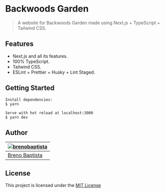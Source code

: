 # Backwoods Garden

> A website for Backwoods Garden made using Next.js + TypeScript + Tailwind CSS.

## Features

- Next.js and all its features.
- 100% TypeScript.
- Tailwind CSS.
- ESLint + Prettier + Husky + Lint Staged.

## Getting Started

```
Install dependencies:
$ yarn

Serve with hot reload at localhost:3000
$ yarn dev
```

## Author

| [![brenobaptista](https://avatars1.githubusercontent.com/u/47641641?s=120&v=4)](https://github.com/brenobaptista) |
| ----------------------------------------------------------------------------------------------------------------- |
| [Breno Baptista](https://github.com/brenobaptista)                                                                |

## License

This project is licensed under the [MIT License](/LICENSE)
